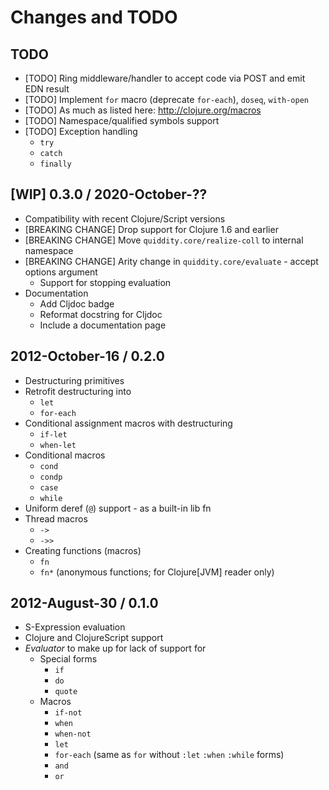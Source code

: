 # Changes and TODO

## TODO

* [TODO] Ring middleware/handler to accept code via POST and emit EDN result
* [TODO] Implement `for` macro (deprecate `for-each`), `doseq`, `with-open`
* [TODO] As much as listed here: http://clojure.org/macros
* [TODO] Namespace/qualified symbols support
* [TODO] Exception handling
  * `try`
  * `catch`
  * `finally`


## [WIP] 0.3.0 / 2020-October-??

- Compatibility with recent Clojure/Script versions
- [BREAKING CHANGE] Drop support for Clojure 1.6 and earlier
- [BREAKING CHANGE] Move `quiddity.core/realize-coll` to internal namespace
- [BREAKING CHANGE] Arity change in `quiddity.core/evaluate` - accept options argument
  - Support for stopping evaluation
- Documentation
  - Add Cljdoc badge
  - Reformat docstring for Cljdoc
  - Include a documentation page


## 2012-October-16 / 0.2.0

* Destructuring primitives
* Retrofit destructuring into
  * `let`
  * `for-each`
* Conditional assignment macros with destructuring
  * `if-let`
  * `when-let`
* Conditional macros
  * `cond`
  * `condp`
  * `case`
  * `while`
* Uniform deref (`@`) support - as a built-in lib fn
* Thread macros
  * `->`
  * `->>`
* Creating functions (macros)
  * `fn`
  * `fn*` (anonymous functions; for Clojure[JVM] reader only)

## 2012-August-30 / 0.1.0

* S-Expression evaluation
* Clojure and ClojureScript support
* _Evaluator_ to make up for lack of support for
  * Special forms
    * `if`
    * `do`
    * `quote`
  * Macros
    * `if-not`
    * `when`
    * `when-not`
    * `let`
    * `for-each` (same as `for` without `:let` `:when` `:while` forms)
    * `and`
    * `or`
